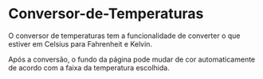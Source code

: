# Conversor-de-Temperaturas
O conversor de temperaturas tem a funcionalidade de converter o que estiver em Celsius para Fahrenheit e Kelvin. 

Após a conversão, o fundo da página pode mudar de cor automaticamente de acordo com a faixa da temperatura escolhida.

